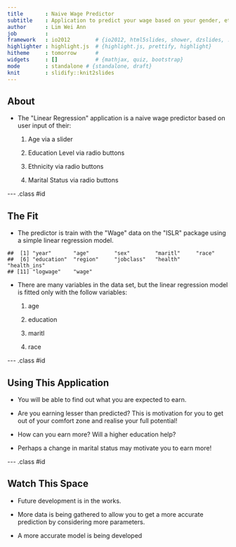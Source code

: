 ```yaml
---
title       : Naive Wage Predictor
subtitle    : Application to predict your wage based on your gender, ethnicity, education level, and marital status
author      : Lim Wei Ann
job         : 
framework   : io2012        # {io2012, html5slides, shower, dzslides, ...}
highlighter : highlight.js  # {highlight.js, prettify, highlight}
hitheme     : tomorrow      # 
widgets     : []            # {mathjax, quiz, bootstrap}
mode        : standalone # {standalone, draft}
knit        : slidify::knit2slides
---
```


## About

- The "Linear Regression" application is a naive wage predictor based on user input of their:

    1. Age via a slider   
    
    2. Education Level via radio buttons
    
    3. Ethnicity via radio buttons
    
    4. Marital Status via radio buttons


--- .class #id 


## The Fit

- The predictor is train with the "Wage" data on the "ISLR" package using a simple linear regression model.



```
##  [1] "year"       "age"        "sex"        "maritl"     "race"      
##  [6] "education"  "region"     "jobclass"   "health"     "health_ins"
## [11] "logwage"    "wage"
```

- There are many variables in the data set, but the linear regression model is fitted only with the follow variables:

    1. age

    2. education

    3. maritl

    4. race

--- .class #id 

## Using This Application

- You will be able to find out what you are expected to earn.

- Are you earning lesser than predicted? This is motivation for you to get out of your comfort zone and realise your full potential!

- How can you earn more? Will a higher education help?

- Perhaps a change in marital status may motivate you to earn more!

--- .class #id 

## Watch This Space

- Future development is in the works.

- More data is being gathered to allow you to get a more accurate prediction by considering more parameters.

- A more accurate model is being developed
